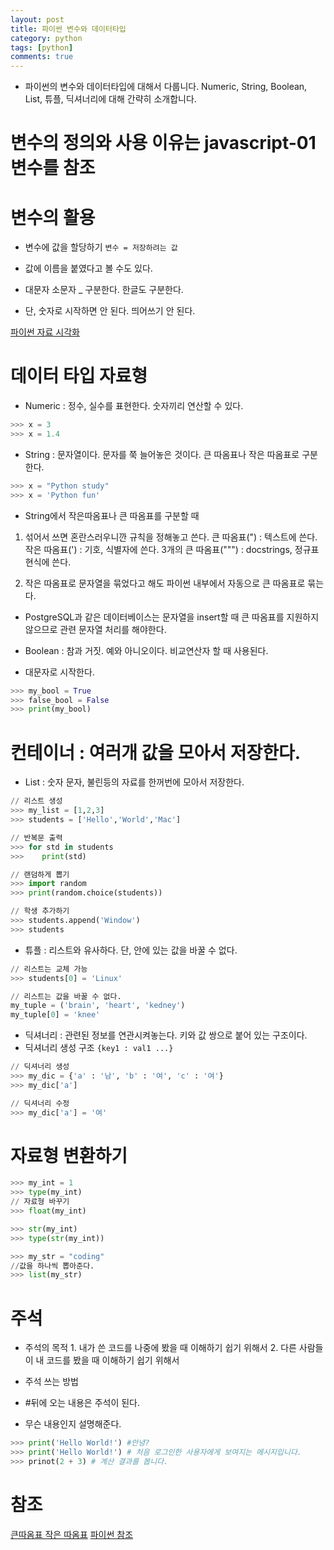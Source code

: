 ```yaml
---
layout: post
title: 파이썬 변수와 데이터타입
category: python
tags: [python]
comments: true
---
```


- 파이썬의 변수와 데이터타입에 대해서 다룹니다. Numeric, String, Boolean, List, 튜플, 딕셔너리에 대해 간략히 소개합니다.

# 변수의 정의와 사용 이유는 javascript-01 변수를 참조

# 변수의 활용

- 변수에 값을 할당하기 `변수 = 저장하려는 값`

- 값에 이름을 붙였다고 볼 수도 있다.

- 대문자 소문자 _ 구분한다. 한글도 구분한다.

- 단, 숫자로 시작하면 안 된다. 띄어쓰기 안 된다.

[파이썬 자료 시각화](http://pythontutor.com/)

# 데이터 타입 자료형

- Numeric : 정수, 실수를 표현한다. 숫자끼리 연산할 수 있다.

```python
>>> x = 3
>>> x = 1.4
```

- String : 문자열이다. 문자를 쭉 늘어놓은 것이다. 큰 따옴표나 작은 따옴표로 구분한다.

```python
>>> x = "Python study"
>>> x = 'Python fun'
```

- String에서 작은따옴표나 큰 따옴표를 구분할 때
1. 섞어서 쓰면 혼란스러우니깐 규칙을 정해놓고 쓴다.
큰 따옴표(") : 텍스트에 쓴다.
작은 따옴표(') : 기호, 식별자에 쓴다.
3개의 큰 따옴표(""") : docstrings, 정규표현식에 쓴다.

2. 작은 따옴표로 문자열을 묶었다고 해도 파이썬 내부에서 자동으로 큰 따옴표로 묶는다.
- PostgreSQL과 같은 데이터베이스는 문자열을 insert할 때 큰 따옴표를 지원하지 않으므로 관련 문자열 처리를 해야한다.

- Boolean : 참과 거짓. 예와 아니오이다. 비교연산자 할 때 사용된다.
- 대문자로 시작한다.

```python
>>> my_bool = True
>>> false_bool = False
>>> print(my_bool)
```

# 컨테이너 : 여러개 값을 모아서 저장한다.

- List : 숫자 문자, 불린등의 자료를 한꺼번에 모아서 저장한다.

```python
// 리스트 생성
>>> my_list = [1,2,3]
>>> students = ['Hello','World','Mac']

// 반복문 출력
>>> for std in students
>>>    print(std)

// 랜덤하게 뽑기
>>> import random
>>> print(random.choice(students))

// 학생 추가하기
>>> students.append('Window')
>>> students
```

- 튜플 : 리스트와 유사하다. 단, 안에 있는 값을 바꿀 수 없다.

```python
// 리스트는 교체 가능
>>> students[0] = 'Linux'

// 리스트는 값을 바꿀 수 없다.
my_tuple = ('brain', 'heart', 'kedney')
my_tuple[0] = 'knee'
```

- 딕셔너리 : 관련된 정보를 연관시켜놓는다. 키와 값 쌍으로 붙어 있는 구조이다.
- 딕셔너리 생성 구조 `{key1 : val1 ...}`

```python
// 딕셔너리 생성
>>> my_dic = {'a' : '남', 'b' : '여', 'c' : '여'}
>>> my_dic['a']

// 딕셔너리 수정
>>> my_dic['a'] = '여'
```

# 자료형 변환하기

```python
>>> my_int = 1
>>> type(my_int)
// 자료형 바꾸기
>>> float(my_int)

>>> str(my_int)
>>> type(str(my_int))

>>> my_str = "coding"
//값을 하나씩 뽑아준다.
>>> list(my_str)

```

# 주석

- 주석의 목적 1. 내가 쓴 코드를 나중에 봤을 때 이해하기 쉽기 위해서 2. 다른 사람들이 내 코드를 봤을 때 이해하기 쉽기 위해서

- 주석 쓰는 방법
- #뒤에 오는 내용은 주석이 된다.
- 무슨 내용인지 설명해준다.
```python
>>> print('Hello World!') #안녕?
>>> print('Hello World!') # 처음 로그인한 사용자에게 보여지는 메시지입니다.
>>> prinot(2 + 3) # 계산 결과를 봅니다.
```



# 참조

[큰따옴표 작은 따옴표](https://brownbears.tistory.com/291)
[파이썬 참조](https://www.inflearn.com/course/%ED%8C%8C%EC%9D%B4%EC%8D%AC-%EA%B8%B0%EC%B4%88-%EA%B0%95%EC%A2%8C)